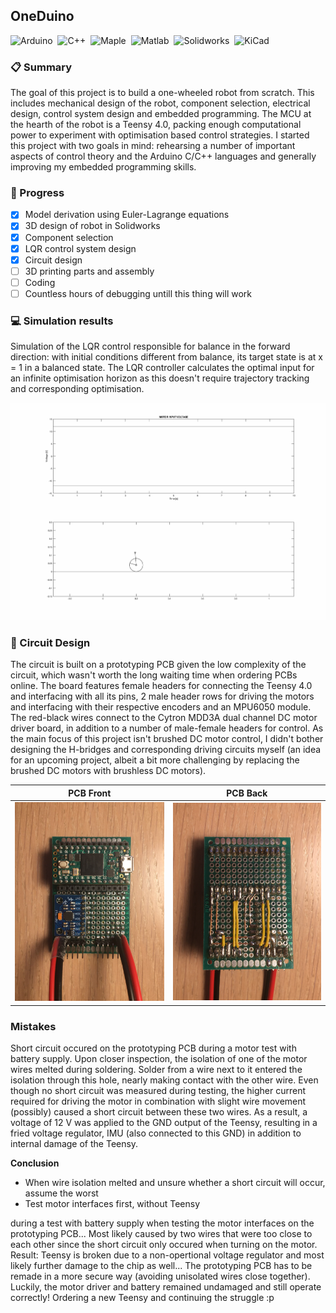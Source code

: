 ## OneDuino
![Arduino](https://img.shields.io/badge/-Arduino/Teensy-00979D?style=flat&logo=arduino&logoColor=white)&nbsp;
![C++](https://img.shields.io/badge/-C++-00599CA?style=flat&logo=C%2B%2B&logoColor=white)&nbsp;
![Maple](https://img.shields.io/badge/-Maple-3A6693?style=flat&logo=maple&logoColor=white)&nbsp;
![Matlab](https://img.shields.io/badge/-Matlab-007ACC?style=flat&logo=matlab&logoColor=white)&nbsp;
![Solidworks](https://img.shields.io/badge/-Solidworks-BD2C22?style=flat&logo=solidworks&logoColor=white)&nbsp;
![KiCad](https://img.shields.io/badge/-KiCad-B68E29?style=flat&logo=kicad&logoColor=white)&nbsp;

### :clipboard: Summary
The goal of this project is to build a one-wheeled robot from scratch. This includes mechanical design of the robot, component selection, electrical design, control system design and embedded programming. The MCU at the hearth of the robot is a Teensy 4.0, packing enough computational power to experiment with optimisation based control strategies. I started this project with two goals in mind: rehearsing a number of important aspects of control theory and the Arduino C/C++ languages and generally improving my embedded programming skills. 

### :construction: Progress
- [x] Model derivation using Euler-Lagrange equations
- [x] 3D design of robot in Solidworks
- [x] Component selection
- [x] LQR control system design
- [x] Circuit design
- [ ] 3D printing parts and assembly
- [ ] Coding
- [ ] Countless hours of debugging untill this thing will work

### :computer: Simulation results
Simulation of the LQR control responsible for balance in the forward direction: with initial conditions different from balance, its target state is at x = 1 in a balanced state. The LQR controller calculates the optimal input for an infinite optimisation horizon as this doesn't require trajectory tracking and corresponding optimisation.

![Forward LQR Control](https://github.com/samvangysegem/onewheel/blob/main/Matlab/ForwardControl_Animation.gif)
 
### :battery: Circuit Design
The circuit is built on a prototyping PCB given the low complexity of the circuit, which wasn't worth the long waiting time when ordering PCBs online. The board features female headers for connecting the Teensy 4.0 and interfacing with all its pins, 2 male header rows for driving the motors and interfacing with their respective encoders and an MPU6050 module. The red-black wires connect to the Cytron MDD3A dual channel DC motor driver board, in addition to a number of male-female headers for control. As the main focus of this project isn't brushed DC motor control, I didn't bother designing the H-bridges and corresponding driving circuits myself (an idea for an upcoming project, albeit a bit more challenging by replacing the brushed DC motors with brushless DC motors).

| PCB Front | PCB Back |
| --------- | -------- |
![](https://github.com/samvangysegem/onewheel/blob/main/Circuit/Front.JPG) | ![](https://github.com/samvangysegem/onewheel/blob/main/Circuit/Back.JPG)

### Mistakes
Short circuit occured on the prototyping PCB during a motor test with battery supply. Upon closer inspection, the isolation of one of the motor wires melted during soldering. Solder from a wire next to it entered the isolation through this hole, nearly making contact with the other wire. Even though no short circuit was measured during testing, the higher current required for driving the motor in combination with slight wire movement (possibly) caused a short circuit between these two wires. As a result, a voltage of 12 V was applied to the GND output of the Teensy, resulting in a fried voltage regulator, IMU (also connected to this GND) in addition to internal damage of the Teensy. 

**Conclusion** 
- When wire isolation melted and unsure whether a short circuit will occur, assume the worst
- Test motor interfaces first, without Teensy


during a test with battery supply when testing the motor interfaces on the prototyping PCB... Most likely caused by two wires that were too close to each other since the short circuit only occured when turning on the motor. Result: Teensy is broken due to a non-opertional voltage regulator and most likely further damage to the chip as well... The prototyping PCB has to be remade in a more secure way (avoiding unisolated wires close together). Luckily, the motor driver and battery remained undamaged and still operate correctly! Ordering a new Teensy and continuing the struggle :p 

